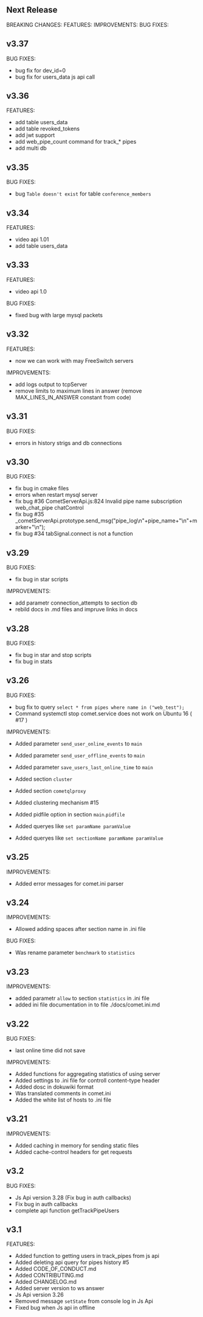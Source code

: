 ## Next Release

BREAKING CHANGES:
FEATURES:
IMPROVEMENTS:
BUG FIXES:

## v3.37
BUG FIXES:
 * bug fix for dev_id=0
 * bug fix for users_data js api call
  
## v3.36
  
FEATURES:
 * add table users_data
 * add table revoked_tokens 
 * add jwt support
 * add web_pipe_count command for track_* pipes
 * add multi db
 
## v3.35
 
BUG FIXES:
 * bug `Table doesn't exist` for table `conference_members`
 
## v3.34
 
FEATURES:
 * video api 1.01
 * add table users_data 
 
## v3.33
 
FEATURES:
 * video api 1.0

BUG FIXES:
 * fixed bug with large mysql packets

## v3.32
 
FEATURES:
 * now we can work with may FreeSwitch servers

IMPROVEMENTS:
 * add logs output to tcpServer
 * remove limits to maximum lines in answer (remove MAX_LINES_IN_ANSWER constant from code)

## v3.31

BUG FIXES:
 
 * errors in history strigs and db connections
 
## v3.30

BUG FIXES:

 * fix bug in cmake files
 * errors when restart mysql server
 * fix bug #36 CometServerApi.js:824 Invalid pipe name subscription web_chat_pipe chatControl
 * fix bug #35 _cometServerApi.prototype.send_msg("pipe_log\n"+pipe_name+"\n"+marker+"\n"); 
 * fix bug #34 tabSignal.connect is not a function 
  
## v3.29

BUG FIXES:

 * fix bug in star scripts

IMPROVEMENTS:

 * add parametr connection_attempts to section db
 * rebild docs in .md files and impruve links in docs
 

## v3.28

BUG FIXES:

 * fix bug in star and stop scripts
 * fix bug in stats
 

## v3.26

BUG FIXES:

 * bug fix to query `select * from pipes where name in ("web_test");`
 * Command systemctl stop comet.service does not work on Ubuntu 16 ( #17 )

IMPROVEMENTS:

* Added parameter `send_user_online_events` to `main`
* Added parameter `send_user_offline_events` to `main`
* Added parameter `save_users_last_online_time` to `main`

* Added section `cluster`
* Added section `cometqlproxy`
* Added clustering mechanism #15
* Added pidfile option in section `main`.`pidfile`

* Added queryes like `set paramName paramValue`
* Added queryes like `set sectionName paramName paramValue`

## v3.25

IMPROVEMENTS:

* Added error messages for comet.ini parser

## v3.24

IMPROVEMENTS:

* Allowed adding spaces after section name in .ini file
 
BUG FIXES:

 * Was rename parameter `benchmark` to `statistics`

## v3.23

IMPROVEMENTS:

 * added parametr `allow` to section `statistics` in .ini file
 * added ini file documentation in to file ./docs/comet.ini.md

## v3.22

BUG FIXES:

 * last online time did not save

IMPROVEMENTS:

* Added functions for aggregating statistics of using server
* Added settings to .ini file for controll content-type header
* Added dosc in dokuwiki format
* Was translated comments in comet.ini
* Added the white list of hosts to .ini file

## v3.21

IMPROVEMENTS:

* Added caching in memory for sending static files
* Added cache-control headers for get requests

## v3.2

BUG FIXES:
 * Js Api version 3.28 (Fix bug in auth callbacks)
 * Fix bug in auth callbacks
 * complete api function getTrackPipeUsers

## v3.1

FEATURES:

 * Added function to getting users in track_pipes from js api
 * Added deleting api query for pipes history #5
 * Added CODE_OF_CONDUCT.md
 * Added CONTRIBUTING.md
 * Added CHANGELOG.md
 * Added server version to ws answer
 * Js Api version 3.26
 * Removed message `setState` from console log in Js Api
 * Fixed bug when Js api in offline
